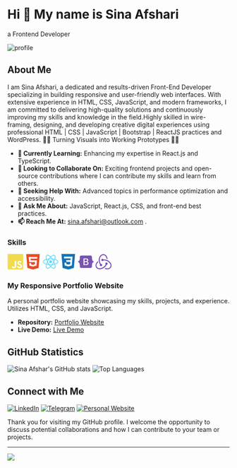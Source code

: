 Hi 👋 My name is Sina Afshari
======

 a Frontend Developer

![profile](https://github.com/sinaafshar13/sinaafshar13/assets/136085165/f388ecbc-6ffb-42a4-94c6-897b223cca31)

## About Me

I am Sina Afshari, a dedicated and results-driven Front-End Developer specializing in building responsive and user-friendly web interfaces. With extensive experience in HTML, CSS, JavaScript, and modern frameworks, I am committed to delivering high-quality solutions and continuously improving my skills and knowledge in the field.Highly skilled in wire-framing, designing, and developing creative digital experiences using professional HTML | CSS | JavaScript | Bootstrap | ReactJS practices and WordPress. 👨‍💻 Turning Visuals into Working Prototypes 👨‍💻

- **📘 Currently Learning:** Enhancing my expertise in React.js and TypeScript.
- **🤝 Looking to Collaborate On:** Exciting frontend projects and open-source contributions where I can contribute my skills and learn from others.
- **🧐 Seeking Help With:** Advanced topics in performance optimization and accessibility.
- **💬 Ask Me About:** JavaScript, React.js, CSS, and front-end best practices.
- **📫 Reach Me At:** sina.afshari@outlook.com . 
### Skills

<p align="left">
    <a href="https://developer.mozilla.org/en-US/docs/Web/JavaScript" target="_blank" rel="noreferrer"><img src="https://raw.githubusercontent.com/sabzlearn-ir/sabzlearn-ir/4d2a781931f79c747a132c28eae4ebfbb8eaa7d7/javascript-colored.svg" width="36" height="36" alt="Javascript" /></a>
    <a href="https://developer.mozilla.org/en-US/docs/Glossary/HTML5" target="_blank" rel="noreferrer"><img src="https://raw.githubusercontent.com/sabzlearn-ir/sabzlearn-ir/4d2a781931f79c747a132c28eae4ebfbb8eaa7d7/html5-colored.svg" width="36" height="36" alt="HTML5" /></a>
    <a href="https://reactjs.org/" target="_blank" rel="noreferrer"><img src="https://raw.githubusercontent.com/sabzlearn-ir/sabzlearn-ir/4d2a781931f79c747a132c28eae4ebfbb8eaa7d7/react-colored.svg" width="36" height="36" alt="React" /></a>
    <a href="https://www.w3.org/TR/CSS/#css" target="_blank" rel="noreferrer"><img src="https://raw.githubusercontent.com/sabzlearn-ir/sabzlearn-ir/4d2a781931f79c747a132c28eae4ebfbb8eaa7d7/css3-colored.svg" width="36" height="36" alt="CSS3" /></a>
    <a href="https://getbootstrap.com/" target="_blank" rel="noreferrer"><img src="https://raw.githubusercontent.com/sabzlearn-ir/sabzlearn-ir/4d2a781931f79c747a132c28eae4ebfbb8eaa7d7/bootstrap-colored.svg" width="36" height="36" alt="Bootstrap" /></a> 
    <a href="https://redux.js.org/" target="_blank" rel="noreferrer"><img src="https://raw.githubusercontent.com/sabzlearn-ir/sabzlearn-ir/4d2a781931f79c747a132c28eae4ebfbb8eaa7d7/redux-colored.svg" width="36" height="36" alt="Redux" /></a>
   
</p>

### My Responsive Portfolio Website
A personal portfolio website showcasing my skills, projects, and experience. Utilizes HTML, CSS, and JavaScript.
- **Repository:** [Portfolio Website](https://github.com/sinaafshar13/portfolio-website)
- **Live Demo:** [Live Demo](https://sinafolio.liara.run)

## GitHub Statistics

![Sina Afshar's GitHub stats](https://github-readme-stats.vercel.app/api?username=sinaafshar13&show_icons=true&theme=radical)
![Top Languages](https://github-readme-stats.vercel.app/api/top-langs/?username=sinaafshar13&layout=compact&theme=radical)

## Connect with Me

[![LinkedIn](https://img.shields.io/badge/LinkedIn-blue?style=for-the-badge&logo=linkedin)]([https://www.linkedin.com/in/yourlinkedin/](https://www.linkedin.com/in/sina-afshari-32b3bb288/))
[![Telegram](https://img.shields.io/badge/Telegram-blue?style=for-the-badge&logo=telegram)](https://t.me/SiNa13RiShe)
[![Personal Website](https://img.shields.io/badge/Portfolio-Website-blue?style=for-the-badge&logo=google-chrome)](https://sinafolio.liara.run)

Thank you for visiting my GitHub profile. I welcome the opportunity to discuss potential collaborations and how I can contribute to your team or projects.
___

<a href="">
    <img src="https://cdn.buymeacoffee.com/buttons/v2/default-yellow.png" width="200" />
</a>

